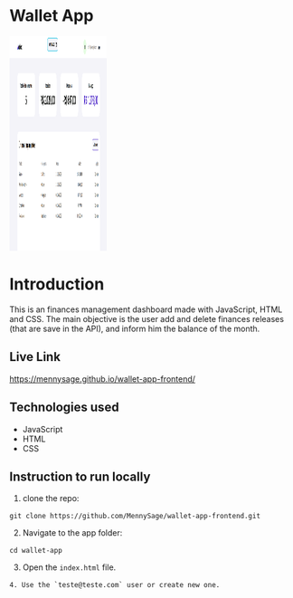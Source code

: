 # Wallet App

<img src="https://github.com/MennySage/wallet-app-frontend/blob/main/src/img/Preview.png" alt="Wallet Preview" height="380" width="172">

# Introduction

This is an finances management dashboard made with JavaScript, HTML and CSS. The main objective is the user add and delete finances releases (that are save in the API), and inform him the balance of the month.

## Live Link

https://mennysage.github.io/wallet-app-frontend/

## Technologies used

- JavaScript
- HTML
- CSS

## Instruction to run locally

1. clone the repo:

```
git clone https://github.com/MennySage/wallet-app-frontend.git
```

2. Navigate to the app folder:

```
cd wallet-app
```

3. Open the `index.html` file.

```
4. Use the `teste@teste.com` user or create new one.
```
